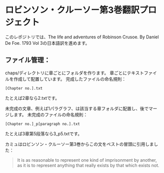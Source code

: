 # ロビンソン・クルーソー第3巻翻訳プロジェクト

このレポジトリでは、The life and adventures of Robinson Crusoe. By Daniel De Foe. 1793 Vol 3の日本語訳を進めます。

## ファイル管理：

chaps/ディレクトリに章ごとにフォルダを作ります。
章ごとにテキストファイルを作成して配置しています。
完成したファイルの命名規則：

    [Chapter no.].txt
    
たとえば2章なら2.txtです。

未完成の文章、例えば1パラグラフ、は該当する章フォルダに配置し、後でマージします。
未完成のファイルの命名規則：

    [Chapter no.]_p[paragraph no.].txt
    
たとえば3章第5段落なら3_p5.txtです。

カミュはロビンソン・クルーソー第3巻からこの文をペストの冒頭に引用しました：
> It is as reasonable to represent one kind of imprisonment by another, as it is to
> represent anything that really exists by that which exists not.